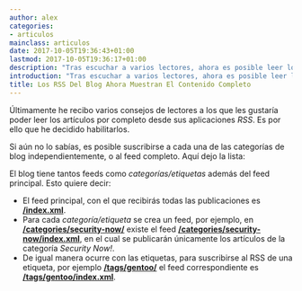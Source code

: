 ```yaml
---
author: alex
categories:
- articulos
mainclass: articulos
date: 2017-10-05T19:36:43+01:00
lastmod: 2017-10-05T19:36:17+01:00
description: "Tras escuchar a varios lectores, ahora es posible leer los artículos  completos desde los lectores RSS"
introduction: "Tras escuchar a varios lectores, ahora es posible leer los artículos completos desde los lectores RSS"
title: Los RSS Del Blog Ahora Muestran El Contenido Completo
---
```


Últimamente he recibo varios consejos de lectores a los que les gustaría poder leer los artículos por completo desde sus aplicaciones _RSS_. Es por ello que he decidido habilitarlos.

Si aún no lo sabías, es posible suscribirse a cada una de las categorías de blog independientemente, o al feed completo. Aquí dejo la lista:

El blog tiene tantos feeds como _categorías/etiquetas_ además del feed principal. Esto quiere decir:

- El feed principal, con el que recibirás todas las publicaciones es **<a type="application/rss+xml" href="/index.xml" target="_blank">/index.xml</a>**.
- Para cada _categoría/etiqueta_ se crea un feed, por ejemplo, en __[/categories/security-now/](/categories/security-now/)__ existe el feed __[/categories/security-now/index.xml](/categories/security-now/index.xml)__, en el cual se publicarán únicamente los artículos de la categoría _Security Now!_.
- De igual manera ocurre con las etiquetas, para suscribirse al RSS de una etiqueta, por ejemplo __[/tags/gentoo/](/tags/gentoo/)__ el feed correspondiente es __[/tags/gentoo/index.xml](/tags/gentoo/index.xml)__.

<!--more--><!--ad-->

